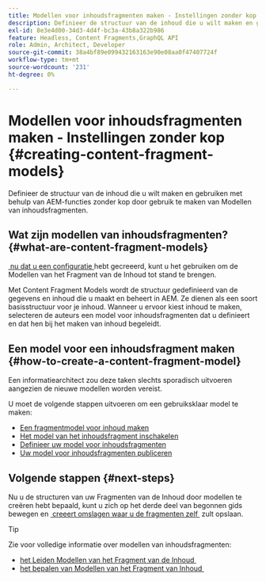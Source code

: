 ```yaml
---
title: Modellen voor inhoudsfragmenten maken - Instellingen zonder kop
description: Definieer de structuur van de inhoud die u wilt maken en gebruiken met behulp van AEM-functies zonder kop door gebruik te maken van Modellen van inhoudsfragmenten.
exl-id: 8e3e4d00-34d3-4d4f-bc3a-43b8a322b986
feature: Headless, Content Fragments,GraphQL API
role: Admin, Architect, Developer
source-git-commit: 38a4bf89e099432163163e90e08aa0f47407724f
workflow-type: tm+mt
source-wordcount: '231'
ht-degree: 0%

---
```


# Modellen voor inhoudsfragmenten maken - Instellingen zonder kop {#creating-content-fragment-models}

Definieer de structuur van de inhoud die u wilt maken en gebruiken met behulp van AEM-functies zonder kop door gebruik te maken van Modellen van inhoudsfragmenten.

## Wat zijn modellen van inhoudsfragmenten? {#what-are-content-fragment-models}

[&#x200B; nu dat u een configuratie &#x200B;](create-configuration.md) hebt gecreeerd, kunt u het gebruiken om de Modellen van het Fragment van de Inhoud tot stand te brengen.

Met Content Fragment Models wordt de structuur gedefinieerd van de gegevens en inhoud die u maakt en beheert in AEM. Ze dienen als een soort basisstructuur voor je inhoud. Wanneer u ervoor kiest inhoud te maken, selecteren de auteurs een model voor inhoudsfragmenten dat u definieert en dat hen bij het maken van inhoud begeleidt.

## Een model voor een inhoudsfragment maken {#how-to-create-a-content-fragment-model}

Een informatiearchitect zou deze taken slechts sporadisch uitvoeren aangezien de nieuwe modellen worden vereist.

U moet de volgende stappen uitvoeren om een gebruiksklaar model te maken:

* [Een fragmentmodel voor inhoud maken](/help/sites-cloud/administering/content-fragments/managing-content-fragment-models.md#creating-a-content-fragment-model)
* [Het model van het inhoudsfragment inschakelen](/help/sites-cloud/administering/content-fragments/managing-content-fragment-models.md#enabling-a-content-fragment-model)
* [Definieer uw model voor inhoudsfragmenten](/help/sites-cloud/administering/content-fragments/content-fragment-models.md)
* [Uw model voor inhoudsfragmenten publiceren](/help/sites-cloud/administering/content-fragments/managing-content-fragment-models.md#publishing-a-content-fragment-model)

## Volgende stappen {#next-steps}

Nu u de structuren van uw Fragmenten van de Inhoud door modellen te creëren hebt bepaald, kunt u zich op het derde deel van begonnen gids bewegen en [&#x200B; creeert omslagen waar u de fragmenten zelf &#x200B;](create-assets-folder.md) zult opslaan.

>[!TIP]
>
>Zie voor volledige informatie over modellen van inhoudsfragmenten:
>
>* [&#x200B; het Leiden Modellen van het Fragment van de Inhoud &#x200B;](/help/sites-cloud/administering/content-fragments/managing-content-fragment-models.md)
>* [&#x200B; het bepalen van Modellen van het Fragment van Inhoud &#x200B;](/help/sites-cloud/administering/content-fragments/content-fragment-models.md)
